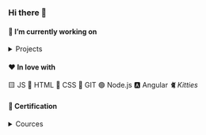 ### Hi there 👋

#### 🔭 I’m currently working on

<details><summary>Projects</summary>

- https://github.com/unsky559/code-timer
- https://github.com/unsky559/portfolio
- https://github.com/IamBogdan/2048web - 🥳 [v1.0.2](https://github.com/IamBogdan/2048web/tree/v1.0.2) released!
- https://github.com/unsky559/MathBattle

</details>

#### ❤️ In love with

🟨 JS 📙 HTML 📘 CSS 🔸 GIT 🟢 Node.js 🅰️ Angular *🐈 Kitties*

#### 💎 Certification

<details><summary>Cources</summary>

- Rolling Scopes School https://rs.school/js/ - in progress
- SoloLearn [PHP course](https://www.sololearn.com/Certificate/1059-6895628/jpg/) - 2018

</details>



<!--
**unsky559/unsky559** is a ✨ _special_ ✨ repository because its `README.md` (this file) appears on your GitHub profile.

Here are some ideas to get you started:



- 👯 I’m looking to collaborate on ...
- 🤔 I’m looking for help with ...
- 💬 Ask me about ...
- 📫 How to reach me: ...
- 😄 Pronouns: ...
- ⚡ Fun fact: ...
-->
